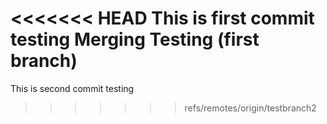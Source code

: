 <<<<<<< HEAD
This is first commit testing
Merging Testing (first branch)
=======
This is second commit testing
>>>>>>> refs/remotes/origin/testbranch2
